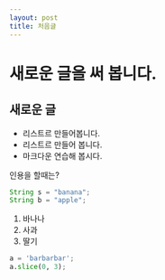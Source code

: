 ```yaml
---
layout: post
title: 처음글
---
```


# 새로운 글을 써 봅니다.
## 새로운 글

- 리스트르 만들어봅니다.
- 리스트르 만들어 봅니다.
 - 마크다운 연습해 봅시다.


인용을 할때는?
```java
String s = "banana";
String b = "apple";
```

1. 바나나
2. 사과
3. 딸기


```python
a = 'barbarbar';
a.slice(0, 3);

```
